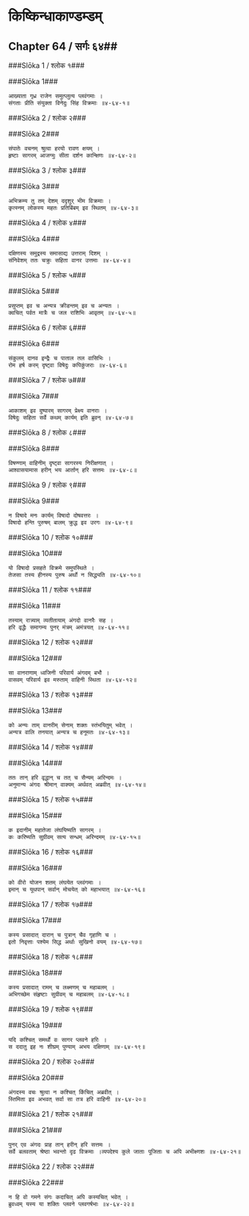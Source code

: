 किष्किन्धाकाण्डम्डम्
===============================


## Chapter 64  / सर्गः ६४##


###Slōka 1 / श्लोक १###


###Slōka 1###


    आख्याता गृध्र राजेन समुत्प्लुत्य प्लवंगमाः ।
    संगताः प्रीति संयुक्ता विनेदुः सिंह विक्रमाः ॥४-६४-१॥


###Slōka 2 / श्लोक २###


###Slōka 2###


    संपातेः वचनम् श्रुत्वा हरयो रावण क्षयम् ।
    हृष्टाः सागरम् आजग्मुः सीता दर्शन कान्क्षिणः ॥४-६४-२॥


###Slōka 3 / श्लोक ३###


###Slōka 3###


    अभिक्रम्य तु तम् देशम् ददृशुर् भीम विक्रमाः ।
    कृत्स्नम् लोकस्य महतः प्रतिबिंबम् इव स्थितम् ॥४-६४-३॥


###Slōka 4 / श्लोक ४###


###Slōka 4###


    दक्षिणस्य समुद्रस्य समासाद्य उत्तराम् दिशम् ।
    संनिवेशम् ततः चक्रुः सहिता वानर उत्तमाः ॥४-६४-४॥


###Slōka 5 / श्लोक ५###


###Slōka 5###


    प्रसुप्तम् इव च अन्यत्र क्रीडन्तम् इव च अन्यतः ।
    क्वचित् पर्वत मात्रैः च जल राशिभिः आवृतम् ॥४-६४-५॥


###Slōka 6 / श्लोक ६###


###Slōka 6###


    संकुलम् दानव इन्द्रैः च पाताल तल वासिभिः ।
    रोम हर्ष करम् दृष्ट्वा विषेदुः कपिकुंजराः ॥४-६४-६॥


###Slōka 7 / श्लोक ७###


###Slōka 7###


    आकाशम् इव दुष्पारम् सागरम् प्रेक्ष्य वानराः ।
    विषेदुः सहिता सर्वे कथम् कार्यम् इति ब्रुवन् ॥४-६४-७॥


###Slōka 8 / श्लोक ८###


###Slōka 8###


    विषण्णाम् वाहिनीम् दृष्ट्वा सागरस्य निरीक्षणात् ।
    आश्वासयामास हरीन् भय आर्तान् हरि सत्तमः ॥४-६४-८॥


###Slōka 9 / श्लोक ९###


###Slōka 9###


    न विषादे मनः कार्यम् विषादो दोषवत्तरः ।
    विषादो हन्ति पुरुषम् बालम् क्रुद्ध इव उरगः ॥४-६४-९॥


###Slōka 10 / श्लोक १०###


###Slōka 10###


    यो विषादो प्रसहते विक्रमे समुपस्थिते ।
    तेजसा तस्य हीनस्य पुरुष अर्थो न सिद्ध्यति ॥४-६४-१०॥


###Slōka 11 / श्लोक ११###


###Slōka 11###


    तस्याम् रात्र्याम् व्यतीतायाम् अंगदो वानरैः सह ।
    हरि वृद्धैः समागम्य पुनर् मंत्रम् अमंत्रयत् ॥४-६४-११॥


###Slōka 12 / श्लोक १२###


###Slōka 12###


    सा वानराणाम् ध्वजिनी परिवार्य अंगदम् बभौ ।
    वासवम् परिवार्य इव मरुताम् वाहिनी स्थिता ॥४-६४-१२॥


###Slōka 13 / श्लोक १३###


###Slōka 13###


    को अन्यः ताम् वानरीम् सेनाम् शक्तः स्तंभयितुम् भवेत् ।
    अन्यत्र वालि तनयात् अन्यत्र च हनूमतः ॥४-६४-१३॥


###Slōka 14 / श्लोक १४###


###Slōka 14###


    ततः तान् हरि वृद्धान् च तत् च सैन्यम् अरिन्दमः ।
    अनुमान्य अंगदः श्रीमान् वाक्यम् अर्थवत् अब्रवीत् ॥४-६४-१४॥


###Slōka 15 / श्लोक १५###


###Slōka 15###


    क इदानीम् महातेजा लंघयिष्यति सागरम् ।
    कः करिष्यति सुग्रीवम् सत्य सन्धम् अरिन्दमम् ॥४-६४-१५॥


###Slōka 16 / श्लोक १६###


###Slōka 16###


    को वीरो योजन शतम् लंघयेत प्लवंगमाः ।
    इमान् च यूथपान् सर्वान् मोचयेत् को महाभयात् ॥४-६४-१६॥


###Slōka 17 / श्लोक १७###


###Slōka 17###


    कस्य प्रसादात् दारान् च पुत्रान् चैव गृहाणि च ।
    इतो निवृत्ताः पश्येम सिद्ध अर्थाः सुखिनो वयम् ॥४-६४-१७॥


###Slōka 18 / श्लोक १८###


###Slōka 18###


    कस्य प्रसादात् रामम् च लक्ष्मणम् च महाबलम् ।
    अभिगच्छेम संहृष्टाः सुग्रीवम् च महाबलम् ॥४-६४-१८॥


###Slōka 19 / श्लोक १९###


###Slōka 19###


    यदि कश्चित् समर्थो वः सागर प्लवने हरिः ।
    स ददातु इह नः शीघ्रम् पुण्याम् अभय दक्षिणाम् ॥४-६४-१९॥


###Slōka 20 / श्लोक २०###


###Slōka 20###


    अंगदस्य वचः श्रुत्वा न कश्चित् किंचित् अब्रवीत् ।
    स्तिमिता इव अभवत् सर्वा सा तत्र हरि वाहिनी ॥४-६४-२०॥


###Slōka 21 / श्लोक २१###


###Slōka 21###


    पुनर् एव अंगदः प्राह तान् हरीन् हरि सत्तमः ।
    सर्वे बलवताम् श्रेष्ठा भवन्तो दृढ विक्रमाः ।व्यपदेश्य कुले जाताः पूजिताः च अपि अभीक्ष्णशः ॥४-६४-२१॥


###Slōka 22 / श्लोक २२###


###Slōka 22###


    न हि वो गमने संगः कदाचित् अपि कस्यचित् भवेत् ।
    ब्रुवध्वम् यस्य या शक्तिः प्लवने प्लवगर्षभाः ॥४-६४-२२॥


